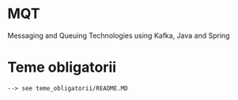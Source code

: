 # MQT
Messaging and Queuing Technologies using Kafka, Java and Spring

# Teme obligatorii
    --> see teme_obligatorii/README.MD
